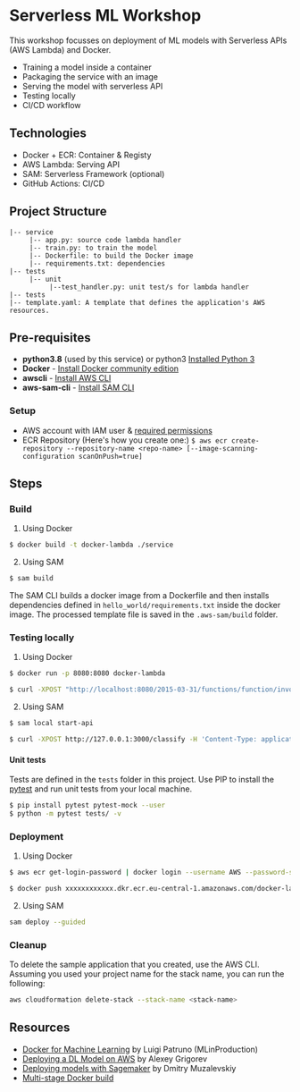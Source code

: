 # Serverless ML Workshop

This workshop focusses on deployment of ML models with Serverless APIs (AWS Lambda) and Docker.

- Training a model inside a container
- Packaging the service with an image
- Serving the model with serverless API
- Testing locally
- CI/CD workflow

## Technologies
- Docker + ECR: Container & Registy
- AWS Lambda: Serving API
- SAM: Serverless Framework (optional)
- GitHub Actions: CI/CD

## Project Structure
```
|-- service
     |-- app.py: source code lambda handler
     |-- train.py: to train the model
     |-- Dockerfile: to build the Docker image
     |-- requirements.txt: dependencies
|-- tests
     |-- unit
          |--test_handler.py: unit test/s for lambda handler
|-- tests
|-- template.yaml: A template that defines the application's AWS resources.
```

## Pre-requisites

* **python3.8** (used by this service) or python3 [Installed Python 3](https://www.python.org/downloads/)
* **Docker** - [Install Docker community edition](https://hub.docker.com/search/?type=edition&offering=community)
* **awscli** - [Install AWS CLI](https://docs.aws.amazon.com/cli/latest/userguide/cli-chap-install.html)
* **aws-sam-cli** - [Install SAM CLI](https://docs.aws.amazon.com/serverless-application-model/latest/developerguide/serverless-sam-cli-install.html)

### Setup
* AWS account with IAM user & [required permissions](https://docs.aws.amazon.com/IAM/latest/UserGuide/getting-started_create-admin-group.html)
* ECR Repository
(Here's how you create one:)
```$ aws ecr create-repository --repository-name <repo-name> [--image-scanning-configuration scanOnPush=true]```

## Steps
### Build

1. Using Docker
```bash
$ docker build -t docker-lambda ./service
```
2. Using SAM
```bash
$ sam build
```
The SAM CLI builds a docker image from a Dockerfile and then installs dependencies defined in `hello_world/requirements.txt` inside the docker image. The processed template file is saved in the `.aws-sam/build` folder.


### Testing locally

1. Using Docker
```bash
$ docker run -p 8080:8080 docker-lambda

$ curl -XPOST "http://localhost:8080/2015-03-31/functions/function/invocations" -d '{"body": {"data": ".10"}}'
```
2. Using SAM
```bash
$ sam local start-api

$ curl -XPOST http://127.0.0.1:3000/classify -H 'Content-Type: application/json' -d '{"data":".10"}'
```

#### Unit tests

Tests are defined in the `tests` folder in this project. Use PIP to install the [pytest](https://docs.pytest.org/en/latest/) and run unit tests from your local machine.

```bash
$ pip install pytest pytest-mock --user
$ python -m pytest tests/ -v
```

### Deployment

1. Using Docker
```bash
$ aws ecr get-login-password | docker login --username AWS --password-stdin xxxxxxxxxxxx.dkr.ecr.eu-central-1.amazonaws.com

$ docker push xxxxxxxxxxxx.dkr.ecr.eu-central-1.amazonaws.com/docker-lambda:latest
```

2. Using SAM
```bash
sam deploy --guided
```


### Cleanup

To delete the sample application that you created, use the AWS CLI. Assuming you used your project name for the stack name, you can run the following:

```bash
aws cloudformation delete-stack --stack-name <stack-name>
```

## Resources

* [Docker for Machine Learning](https://mlinproduction.com/docker-for-ml-part-1/) by Luigi Patruno (MLinProduction)
* [Deploying a DL Model on AWS](https://github.com/alexeygrigorev/aws-lambda-docker) by Alexey Grigorev
* [Deploying models with Sagemaker](https://github.com/ds-muzalevskiy/sagemaker-docker-deploy) by Dmitry Muzalevskiy
* [Multi-stage Docker build](https://winderresearch.com/a-simple-docker-based-workflow-for-deploying-a-machine-learning-model/)
